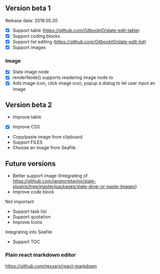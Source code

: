 ## Version beta 1

Release data: 2018.05.30

* [X] Support table (https://github.com/GitbookIO/slate-edit-table)
* [X] Support coding blocks
* [X] Support list editing (https://github.com/GitbookIO/slate-edit-list)
* [X] Support images

### Image

* [x] Slate image node
* [x] renderNode() supports readering image node to <img>
* [x] Add image icon, click image icon, popup a dialog to let user input an image

## Version beta 2

* Improve table
* [x] Improve CSS
* Copy/paste image from clipboard
* Support FILES
* Choose an image from Seafile

## Future versions

* Better support image (Integrating of https://github.com/ianstormtaylor/slate-plugins/tree/master/packages/slate-drop-or-paste-images)
* Improve code block

Not important

* Support task list
* Support quotation
* Improve Icons

Integrating into Seafile

* Support TOC


### Plain react markdown editor

https://github.com/rexxars/react-markdown
